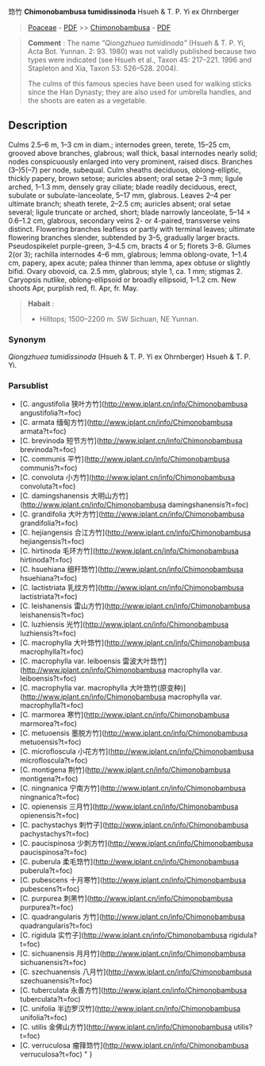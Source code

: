 筇竹 **Chimonobambusa tumidissinoda** Hsueh & T. P. Yi ex Ohrnberger

> [Poaceae](http://www.iplant.cn/info/Poaceae?t=foc) - [PDF](http://www.iplant.cn/foc/pdf/Poaceae.pdf) >> [Chimonobambusa](http://www.iplant.cn/info/Chimonobambusa?t=foc) - [PDF](http://www.iplant.cn/foc/pdf/Chimonobambusa.pdf)

> **Comment** : 
> The name *\"Qiongzhuea tumidinoda\"* (Hsueh & T. P. Yi, Acta Bot. Yunnan. 2: 93. 1980) was not validly published because two types were indicated (see Hsueh et al., Taxon 45: 217–221. 1996 and Stapleton and Xia, Taxon 53: 526–528. 2004).
>
> The culms of this famous species have been used for walking sticks since the Han Dynasty; they are also used for umbrella handles, and the shoots are eaten as a vegetable.

## Description

Culms 2.5–6 m, 1–3 cm in diam.; internodes green, terete, 15–25 cm, grooved above branches, glabrous; wall thick, basal internodes nearly solid; nodes conspicuously enlarged into very prominent, raised discs. Branches (3–)5(–7) per node, subequal. Culm sheaths deciduous, oblong-elliptic, thickly papery, brown setose; auricles absent; oral setae 2–3 mm; ligule arched, 1–1.3 mm, densely gray ciliate; blade readily deciduous, erect, subulate or subulate-lanceolate, 5–17 mm, glabrous. Leaves 2–4 per ultimate branch; sheath terete, 2–2.5 cm; auricles absent; oral setae several; ligule truncate or arched, short; blade narrowly lanceolate, 5–14 × 0.6–1.2 cm, glabrous, secondary veins 2- or 4-paired, transverse veins distinct. Flowering branches leafless or partly with terminal leaves; ultimate flowering branches slender, subtended by 3–5, gradually larger bracts. Pseudospikelet purple-green, 3–4.5 cm, bracts 4 or 5; florets 3–8. Glumes 2(or 3); rachilla internodes 4–6 mm, glabrous; lemma oblong-ovate, 1–1.4 cm, papery, apex acute; palea thinner than lemma, apex obtuse or slightly bifid. Ovary obovoid, ca. 2.5 mm, glabrous; style 1, ca. 1 mm; stigmas 2. Caryopsis nutlike, oblong-ellipsoid or broadly ellipsoid, 1–1.2 cm. New shoots Apr, purplish red, fl. Apr, fr. May.

> **Habait** : 
>* Hilltops; 1500–2200 m. SW Sichuan, NE Yunnan.

### Synonym
*Qiongzhuea tumidissinoda* (Hsueh & T. P. Yi ex Ohrnberger) Hsueh & T. P. Yi.

### Parsublist

* [C.  angustifolia  狭叶方竹](http://www.iplant.cn/info/Chimonobambusa angustifolia?t=foc)
* [C.  armata  缅甸方竹](http://www.iplant.cn/info/Chimonobambusa armata?t=foc)
* [C.  brevinoda  短节方竹](http://www.iplant.cn/info/Chimonobambusa brevinoda?t=foc)
* [C.  communis  平竹](http://www.iplant.cn/info/Chimonobambusa communis?t=foc)
* [C.  convoluta  小方竹](http://www.iplant.cn/info/Chimonobambusa convoluta?t=foc)
* [C.  damingshanensis  大明山方竹](http://www.iplant.cn/info/Chimonobambusa damingshanensis?t=foc)
* [C.  grandifolia  大叶方竹](http://www.iplant.cn/info/Chimonobambusa grandifolia?t=foc)
* [C.  hejiangensis  合江方竹](http://www.iplant.cn/info/Chimonobambusa hejiangensis?t=foc)
* [C.  hirtinoda  毛环方竹](http://www.iplant.cn/info/Chimonobambusa hirtinoda?t=foc)
* [C.  hsuehiana  细秆筇竹](http://www.iplant.cn/info/Chimonobambusa hsuehiana?t=foc)
* [C.  lactistriata  乳纹方竹](http://www.iplant.cn/info/Chimonobambusa lactistriata?t=foc)
* [C.  leishanensis  雷山方竹](http://www.iplant.cn/info/Chimonobambusa leishanensis?t=foc)
* [C.  luzhiensis  光竹](http://www.iplant.cn/info/Chimonobambusa luzhiensis?t=foc)
* [C.  macrophylla  大叶筇竹](http://www.iplant.cn/info/Chimonobambusa macrophylla?t=foc)
* [C.  macrophylla var. leiboensis  雷波大叶筇竹](http://www.iplant.cn/info/Chimonobambusa macrophylla var. leiboensis?t=foc)
* [C.  macrophylla var. macrophylla  大叶筇竹(原变种)](http://www.iplant.cn/info/Chimonobambusa macrophylla var. macrophylla?t=foc)
* [C.  marmorea  寒竹](http://www.iplant.cn/info/Chimonobambusa marmorea?t=foc)
* [C.  metuoensis  墨脱方竹](http://www.iplant.cn/info/Chimonobambusa metuoensis?t=foc)
* [C.  microfloscula  小花方竹](http://www.iplant.cn/info/Chimonobambusa microfloscula?t=foc)
* [C.  montigena  荆竹](http://www.iplant.cn/info/Chimonobambusa montigena?t=foc)
* [C.  ningnanica  宁南方竹](http://www.iplant.cn/info/Chimonobambusa ningnanica?t=foc)
* [C.  opienensis  三月竹](http://www.iplant.cn/info/Chimonobambusa opienensis?t=foc)
* [C.  pachystachys  刺竹子](http://www.iplant.cn/info/Chimonobambusa pachystachys?t=foc)
* [C.  paucispinosa  少刺方竹](http://www.iplant.cn/info/Chimonobambusa paucispinosa?t=foc)
* [C.  puberula  柔毛筇竹](http://www.iplant.cn/info/Chimonobambusa puberula?t=foc)
* [C.  pubescens  十月寒竹](http://www.iplant.cn/info/Chimonobambusa pubescens?t=foc)
* [C.  purpurea  刺黑竹](http://www.iplant.cn/info/Chimonobambusa purpurea?t=foc)
* [C.  quadrangularis  方竹](http://www.iplant.cn/info/Chimonobambusa quadrangularis?t=foc)
* [C.  rigidula  实竹子](http://www.iplant.cn/info/Chimonobambusa rigidula?t=foc)
* [C.  sichuanensis  月月竹](http://www.iplant.cn/info/Chimonobambusa sichuanensis?t=foc)
* [C.  szechuanensis  八月竹](http://www.iplant.cn/info/Chimonobambusa szechuanensis?t=foc)
* [C.  tuberculata  永善方竹](http://www.iplant.cn/info/Chimonobambusa tuberculata?t=foc)
* [C.  unifolia  半边罗汉竹](http://www.iplant.cn/info/Chimonobambusa unifolia?t=foc)
* [C.  utilis  金佛山方竹](http://www.iplant.cn/info/Chimonobambusa utilis?t=foc)
* [C.  verruculosa  瘤箨筇竹](http://www.iplant.cn/info/Chimonobambusa verruculosa?t=foc)
"
}